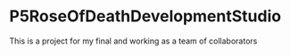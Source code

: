 # P5RoseOfDeathDevelopmentStudio
This is a project for my final and working as a team of collaborators
